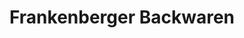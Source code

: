 ---
title: "Frankenberger Backwaren"
url: /frankenberg-sa/frankenberger-backwaren-gewerbering/
shop: Bäckerei
---